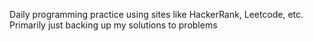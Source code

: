 Daily programming practice using sites like HackerRank, Leetcode, etc. Primarily just backing up my solutions to problems
